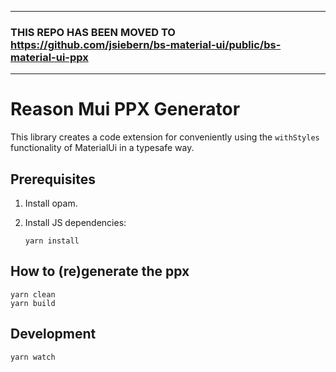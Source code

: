 ---------------------
### THIS REPO HAS BEEN MOVED TO https://github.com/jsiebern/bs-material-ui/public/bs-material-ui-ppx
---------------------




# Reason Mui PPX Generator

This library creates a code extension for conveniently using the `withStyles` functionality of MaterialUi in a typesafe way.

## Prerequisites

1. Install opam.

2. Install JS dependencies:

       yarn install

## How to (re)generate the ppx
    yarn clean
    yarn build

## Development
    yarn watch
